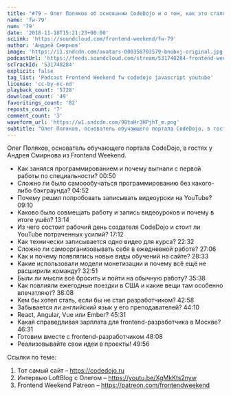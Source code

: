 ```yaml
---
title: "#79 – Олег Поляков об основании CodeDojo и о том, как это стало основным местом работы"
name: 'fw-79'
num: '79'
date: '2018-11-18T15:21:23+00:00'
scLink: 'https://soundcloud.com/frontend-weekend/fw-79'
author: 'Андрей Смирнов'
image: 'https://i1.sndcdn.com/avatars-000358703579-bnobxj-original.jpg'
podcastUrl: 'https://feeds.soundcloud.com/stream/531748284-frontend-weekend-fw-79.m4a'
scTrackId: '531748284'
explicit: false
tag_list: 'Podcast Frontend Weekend fw codedojo javascript youtube'
license: 'cc-by-nc-nd'
playback_count: '5728'
download_count: '49'
favoritings_count: '82'
reposts_count: '7'
comment_count: '3'
waveform_url: 'https://w1.sndcdn.com/98taHr3HPjhT_m.png'
subtitle: "Олег Поляков, основатель обучающего портала CodeDojo, в гостях у Андрея Смирнова из Frontend Weekend. "
---
```

Олег Поляков, основатель обучающего портала CodeDojo, в гостях у Андрея Смирнова из Frontend Weekend. 

- Как занялся программированием и почему выгнали с первой работы по специальности? <timecode sec="50">00:50</timecode>
- Сложно ли было самоообучаться программированию без какого-либо бэкграунда? <timecode sec="292">04:52</timecode>
- Почему решил попробовать записывать видеоуроки на YouTube? <timecode sec="550">09:10</timecode>
- Каково было совмещать работу и запись видеоуроков и почему в итоге ушёл? <timecode sec="794">13:14</timecode>
- Из чего состоит рабочий день создателя CodeDojo и стоит ли YouTube потраченных усилий? <timecode sec="1032">17:12</timecode>
- Как технически записывается одно видео для курса? <timecode sec="1352">22:32</timecode>
- Сложно ли самоорганизовывать себя в ежедневной работе? <timecode sec="1626">27:06</timecode>
- Как и почему появлялись новые виды обучений на сайте? <timecode sec="1713">28:33</timecode>
- Какие использовали модели монетизации и почему всё ещё не расширили команду? <timecode sec="1971">32:51</timecode>
- Были ли мысли всё бросить и пойти на обычную работу? <timecode sec="2138">35:38</timecode>
- Как повлияли ежегодные поездки в США и какие вещи там особенно впечатляют? <timecode sec="2288">38:08</timecode>
- Кем бы хотел стать, если бы не стал разработчиком? <timecode sec="2578">42:58</timecode>
- Забывается ли английский язык у его преподавателей? <timecode sec="2650">44:10</timecode>
- React, Angular, Vue или Ember? <timecode sec="2731">45:31</timecode>
- Какая справедливая зарплата для frontend-разработчика в Москве? <timecode sec="2791">46:31</timecode>
- Готовим вместе с frontend-разработчиком <timecode sec="2888">48:08</timecode>
- Реализовывайте свои идеи в проекты! <timecode sec="2996">49:56</timecode>

Ссылки по теме:
1) Тот самый сайт – https://codedojo.ru
2) Интервью LoftBlog с Олегом – https://youtu.be/XgMkKts2nyw
3) Frontend Weekend Patreon – https://patreon.com/frontendweekend